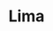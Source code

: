 ---
codehost: https://github.com/https://github.com/lima-vm/lima
logohandle: lima-vmio
sort: limavm
title: Lima
website: https://lima-vm.io/
---